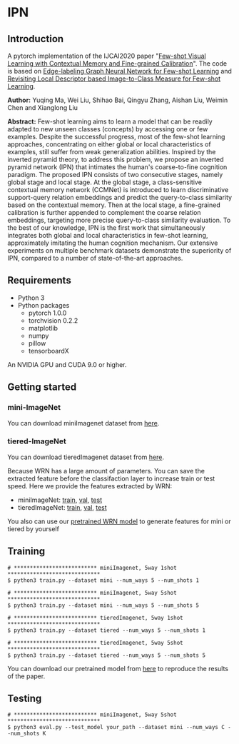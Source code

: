 # IPN
## Introduction
A pytorch implementation of the IJCAI2020 paper "[Few-shot Visual Learning with Contextual Memory and Fine-grained Calibration](http://static.ijcai.org/2020-accepted_papers.html)". The code is based on [Edge-labeling Graph Neural Network for Few-shot Learning](https://github.com/khy0809/fewshot-egnn) and [Revisiting Local Descriptor based Image-to-Class Measure for Few-shot Learning](https://github.com/WenbinLee/DN4).

**Author:** Yuqing Ma, Wei Liu, Shihao Bai, Qingyu Zhang, Aishan Liu, Weimin Chen and Xianglong Liu

**Abstract:** Few-shot learning aims to learn a model that can be readily adapted to new unseen classes (concepts) by accessing one or few examples. Despite the successful progress, most of the few-shot learning approaches, concentrating on either global or local characteristics of examples, still suffer from weak generalization abilities. Inspired by the inverted pyramid theory, to address this problem, we propose an inverted pyramid network (IPN) that intimates the human's coarse-to-fine cognition paradigm. The proposed IPN consists of two consecutive stages, namely global stage and local stage. At the global stage, a class-sensitive contextual memory network (CCMNet) is introduced to learn discriminative support-query relation embeddings and predict the query-to-class similarity based on the contextual memory. Then at the local stage, a fine-grained calibration is further appended to complement the coarse relation embeddings, targeting more precise query-to-class similarity evaluation. To the best of our knowledge, IPN is the first work that simultaneously integrates both global and local characteristics in few-shot learning, approximately imitating the human cognition mechanism. Our extensive experiments on multiple benchmark datasets demonstrate the superiority of IPN, compared to a number of state-of-the-art approaches.

## Requirements
* Python 3
* Python packages
  - pytorch 1.0.0
  - torchvision 0.2.2
  - matplotlib
  - numpy
  - pillow
  - tensorboardX

An NVIDIA GPU and CUDA 9.0 or higher. 

## Getting started
### mini-ImageNet
You can download miniImagenet dataset from [here](https://drive.google.com/drive/folders/15WuREBvhEbSWo4fTr1r-vMY0C_6QWv4w).

### tiered-ImageNet
You can download tieredImagenet dataset from [here](https://drive.google.com/file/d/1g1aIDy2Ar_MViF2gDXFYDBTR-HYecV07/view?usp=drive_open).


Because WRN has a large amount of parameters. You can save the extracted feature before the classifaction layer to increase train or test speed. Here we provide the features extracted by WRN:
* miniImageNet: [train](), [val](), [test]()
* tieredImageNet: [train](https://drive.google.com/file/d/1dGtfL8EEplJmiXGgxmQNtI36FYKyp-XG/view?usp=sharing), [val](https://drive.google.com/file/d/1DQ-LsyWtFsi6oyTxnBa5nQrla6lY7x0M/view?usp=sharing), [test](https://drive.google.com/file/d/1dGtfL8EEplJmiXGgxmQNtI36FYKyp-XG/view?usp=sharing)

You also can use our [pretrained WRN model](https://drive.google.com/drive/folders/1o51s2F7_bpG2k6JOgE9loYtSRIdOH2qc) to generate features for mini or tiered by yourself

## Training
```
# ************************** miniImagenet, 5way 1shot  *****************************
$ python3 train.py --dataset mini --num_ways 5 --num_shots 1 

# ************************** miniImagenet, 5way 5shot *****************************
$ python3 train.py --dataset mini --num_ways 5 --num_shots 5 

# ************************** tieredImagenet, 5way 1shot *****************************
$ python3 train.py --dataset tiered --num_ways 5 --num_shots 1 

# ************************** tieredImagenet, 5way 5shot *****************************
$ python3 train.py --dataset tiered --num_ways 5 --num_shots 5 

```
You can download our pretrained model from [here](https://drive.google.com/drive/folders/1dsjQNAAcxa8e2WIHRYi5WxRiT2tqJkbR?usp=sharing) to reproduce the results of the paper.
## Testing
``` 
# ************************** miniImagenet, 5way 5shot *****************************
$ python3 eval.py --test_model your_path --dataset mini --num_ways C --num_shots K 

```
